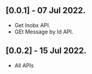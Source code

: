 ## [0.0.1] - 07 Jul 2022.

- Get Inobx API.
- GEt Message by Id API.

## [0.0.2] - 15 Jul 2022.

- All APIs

